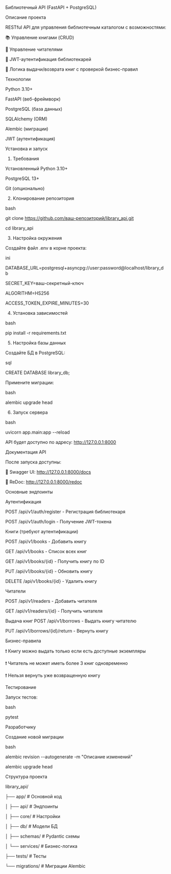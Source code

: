 Библиотечный API (FastAPI + PostgreSQL)

Описание проекта

RESTful API для управления библиотечным каталогом с возможностями:

📚 Управление книгами (CRUD)

👥 Управление читателями

🔐 JWT-аутентификация библиотекарей

📖 Логика выдачи/возврата книг с проверкой бизнес-правил

Технологии

Python 3.10+

FastAPI (веб-фреймворк)

PostgreSQL (база данных)

SQLAlchemy (ORM)

Alembic (миграции)

JWT (аутентификация)

Установка и запуск

1. Требования

Установленный Python 3.10+

PostgreSQL 13+

Git (опционально)

2. Клонирование репозитория

bash

git clone https://github.com/ваш-репозиторий/library_api.git

cd library_api

3. Настройка окружения

Создайте файл .env в корне проекта:

ini

DATABASE_URL=postgresql+asyncpg://user:password@localhost/library_db

SECRET_KEY=ваш-секретный-ключ

ALGORITHM=HS256

ACCESS_TOKEN_EXPIRE_MINUTES=30

4. Установка зависимостей

bash

pip install -r requirements.txt

5. Настройка базы данных

Создайте БД в PostgreSQL:

sql

CREATE DATABASE library_db;

Примените миграции:

bash

alembic upgrade head

6. Запуск сервера

bash

uvicorn app.main:app --reload

API будет доступно по адресу: http://127.0.0.1:8000

Документация API

После запуска доступны:

📄 Swagger UI: http://127.0.0.1:8000/docs

📄 ReDoc: http://127.0.0.1:8000/redoc

Основные эндпоинты

Аутентификация

POST /api/v1/auth/register - Регистрация библиотекаря

POST /api/v1/auth/login - Получение JWT-токена

Книги (требуют аутентификации)


POST /api/v1/books - Добавить книгу

GET /api/v1/books - Список всех книг

GET /api/v1/books/{id} - Получить книгу по ID

PUT /api/v1/books/{id} - Обновить книгу

DELETE /api/v1/books/{id} - Удалить книгу

Читатели

POST /api/v1/readers - Добавить читателя

GET /api/v1/readers/{id} - Получить читателя

Выдача книг
POST /api/v1/borrows - Выдать книгу читателю

PUT /api/v1/borrows/{id}/return - Вернуть книгу

Бизнес-правила

❗ Книгу можно выдать только если есть доступные экземпляры

❗ Читатель не может иметь более 3 книг одновременно

❗ Нельзя вернуть уже возвращенную книгу

Тестирование

Запуск тестов:

bash

pytest

Разработчику

Создание новой миграции

bash

alembic revision --autogenerate -m "Описание изменений"

alembic upgrade head

Структура проекта

library_api/

├── app/               # Основной код

│   ├── api/           # Эндпоинты

│   ├── core/          # Настройки

│   ├── db/            # Модели БД

│   ├── schemas/       # Pydantic схемы

│   └── services/      # Бизнес-логика

├── tests/             # Тесты

└── migrations/        # Миграции Alembic
